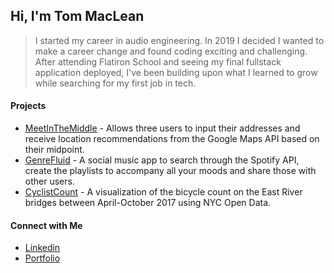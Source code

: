 ## Hi, I'm Tom MacLean 

> I started my career in audio engineering. In 2019 I decided I wanted to make a career change and found coding exciting and challenging. After attending Flatiron School and seeing my final fullstack application deployed, I've been building upon what I learned to grow while searching for my first job in tech.


#### Projects
- [MeetInTheMiddle](https://github.com/tommaclean/meet-in-the-middle-v2) - Allows three users to input their addresses and receive location recommendations from the Google Maps API based on their midpoint.
- [GenreFluid](https://github.com/tommaclean/GenreFluid) - A social music app to search through the Spotify API, create the playlists to accompany all your moods and share those with other users.
- [CyclistCount](https://github.com/tommaclean/cyclist-count) - A visualization of the bicycle count on the East River bridges between April-October 2017 using NYC Open Data.

#### Connect with Me
- [Linkedin](https://www.linkedin.com/in/tom-maclean/)
- [Portfolio](https://tom-maclean.weebly.com/)
